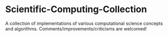 # Scientific-Computing-Collection
A collection of implementations of various computational science concepts and algorithms. Comments/improvements/criticisms are welcomed!
